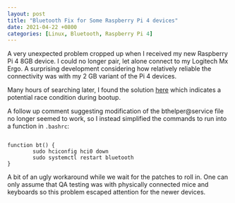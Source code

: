 ```yaml
---
layout: post
title: "Bluetooth Fix for Some Raspberry Pi 4 devices"
date: 2021-04-22 +0800
categories: [Linux, Bluetooth, Raspberry Pi 4]
---
```


A very unexpected problem cropped up when I received my new Raspberry Pi 4 8GB device. I could no longer pair, let alone connect to my Logitech Mx Ergo. A surprising development considering how relatively reliable the connectivity was with my 2 GB variant of the Pi 4 devices.

Many hours of searching later, I found the solution [here](https://github.com/RPi-Distro/pi-bluetooth/issues/8#issuecomment-467668132) which indicates a potential race condition during bootup.

A follow up comment suggesting modification of the bthelper@service file no longer seemed to work, so I instead simplified the commands to run into a function in `.bashrc`:

```shell

function bt() {
        sudo hciconfig hci0 down
        sudo systemctl restart bluetooth
}

```

A bit of an ugly workaround while we wait for the patches to roll in. One can only assume that QA testing was with physically connected mice and keyboards so this problem escaped attention for the newer devices.